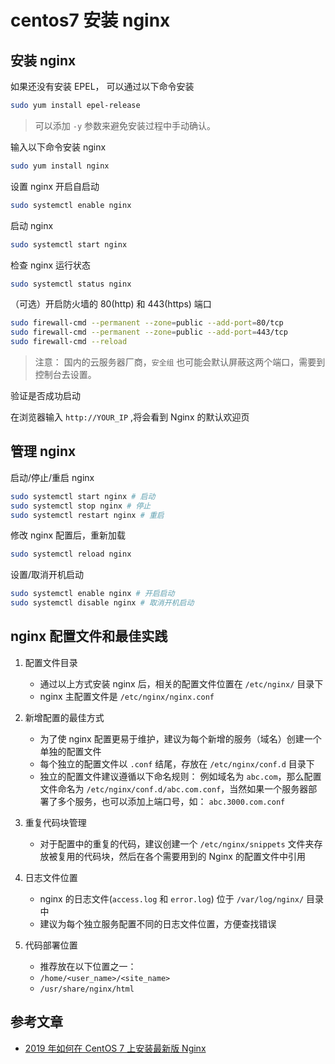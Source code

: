 # centos7 安装 nginx

## 安装 nginx

如果还没有安装 EPEL， 可以通过以下命令安装

```sh
sudo yum install epel-release
```

> 可以添加 `-y` 参数来避免安装过程中手动确认。

输入以下命令安装 nginx

```sh
sudo yum install nginx
```

设置 nginx 开启自启动

```sh
sudo systemctl enable nginx
```

启动 nginx

```sh
sudo systemctl start nginx
```

检查 nginx 运行状态

```sh
sudo systemctl status nginx
```

（可选）开启防火墙的 80(http) 和 443(https) 端口

```sh
sudo firewall-cmd --permanent --zone=public --add-port=80/tcp
sudo firewall-cmd --permanent --zone=public --add-port=443/tcp
sudo firewall-cmd --reload
```

> 注意： 国内的云服务器厂商，`安全组` 也可能会默认屏蔽这两个端口，需要到控制台去设置。

验证是否成功启动

在浏览器输入 `http://YOUR_IP` ,将会看到 Nginx 的默认欢迎页

## 管理 nginx

启动/停止/重启 nginx

```sh
sudo systemctl start nginx # 启动
sudo systemctl stop nginx # 停止
sudo systemctl restart nginx # 重启
```

修改 nginx 配置后，重新加载

```sh
sudo systemctl reload nginx
```

设置/取消开机启动

```sh
sudo systemctl enable nginx # 开启启动
sudo systemctl disable nginx # 取消开机启动
```

## nginx 配置文件和最佳实践

1. 配置文件目录

   - 通过以上方式安装 nginx 后，相关的配置文件位置在 `/etc/nginx/` 目录下
   - nginx 主配置文件是 `/etc/nginx/nginx.conf`

2. 新增配置的最佳方式

   - 为了使 nginx 配置更易于维护，建议为每个新增的服务（域名）创建一个单独的配置文件
   - 每个独立的配置文件以 `.conf` 结尾，存放在 `/etc/nginx/conf.d` 目录下
   - 独立的配置文件建议遵循以下命名规则： 例如域名为 `abc.com`，那么配置文件命名为 `/etc/nginx/conf.d/abc.com.conf`，当然如果一个服务器部署了多个服务，也可以添加上端口号，如： `abc.3000.com.conf`

3. 重复代码块管理

   - 对于配置中的重复的代码，建议创建一个 `/etc/nginx/snippets` 文件夹存放被复用的代码块，然后在各个需要用到的 Nginx 的配置文件中引用

4. 日志文件位置

   - nginx 的日志文件(`access.log` 和 `error.log`) 位于 `/var/log/nginx/` 目录中
   - 建议为每个独立服务配置不同的日志文件位置，方便查找错误

5. 代码部署位置

   - 推荐放在以下位置之一：
   - `/home/<user_name>/<site_name>`
   - `/usr/share/nginx/html`

## 参考文章

- [2019 年如何在 CentOS 7 上安装最新版 Nginx](https://segmentfault.com/a/1190000018109309)
